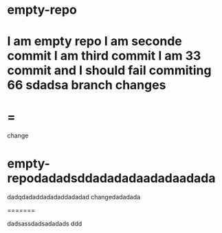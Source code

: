 
# empty-repo
I am empty repo
I am seconde commit
I am third commit
I am 33 commit and I should fail
commiting 66
sdadsa
branch changes
=======
=
=======
change
# empty-repodadadsddadadadaadadaadada
dadqdadaddadadaddadadad
changedadadada

=======

dadsassdadsadadads
ddd